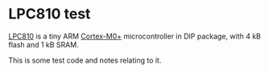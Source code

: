 LPC810 test
===========

[LPC810] is a tiny ARM [Cortex-M0+] microcontroller in DIP package, with 4 kB flash and 1 kB SRAM.

This is some test code and notes relating to it.

[LPC810]: http://www.nxp.com/products/microcontrollers/cortex_m0_m0/lpc800/LPC810M021FN8.html
[Cortex-M0+]: http://en.wikipedia.org/wiki/ARM_Cortex-M#Cortex-M0.2B
